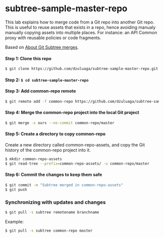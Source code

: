 # subtree-sample-master-repo
This lab explains how to merge code from a Git repo into another Git repo. This is useful to reuse assets that exists in a repo, hence avoiding manualy manually copying assets into multiple places. For instance: an API Common proxy with reusable policies or code fragments.

Based on [About Git Subtree merges](https://help.github.com/articles/about-git-subtree-merges/).

#### Step 1: Clone this repo
```bash
$ git clone https://github.com/dzuluaga/subtree-sample-master-repo.git

```

#### Step 2: ```$ cd subtree-sample-master-repo```

#### Step 3: Add common-repo remote

```bash
$ git remote add -f common-repo https://github.com/dzuluaga/subtree-sample-common-repo.git
```

#### Step 4: Merge the common-repo project into the local Git project
```bash
$ git merge -s ours --no-commit common-repo/master
```

#### Step 5: Create a directory to copy common-repo
Create a new directory called common-repo-assets, and copy the Git history of the common-repo project into it.
```bash
$ mkdir common-repo-assets
$ git read-tree --prefix=common-repo-assets/ -u common-repo/master
```

#### Step 6: Commit the changes to keep them safe
```bash
$ git commit -m "Subtree merged in common-repo-assets"
$ git push
```

### Synchronizing with updates and changes

```bash
$ git pull -s subtree remotename branchname
```

Example:
```bash
$ git pull -s subtree common-repo master
```